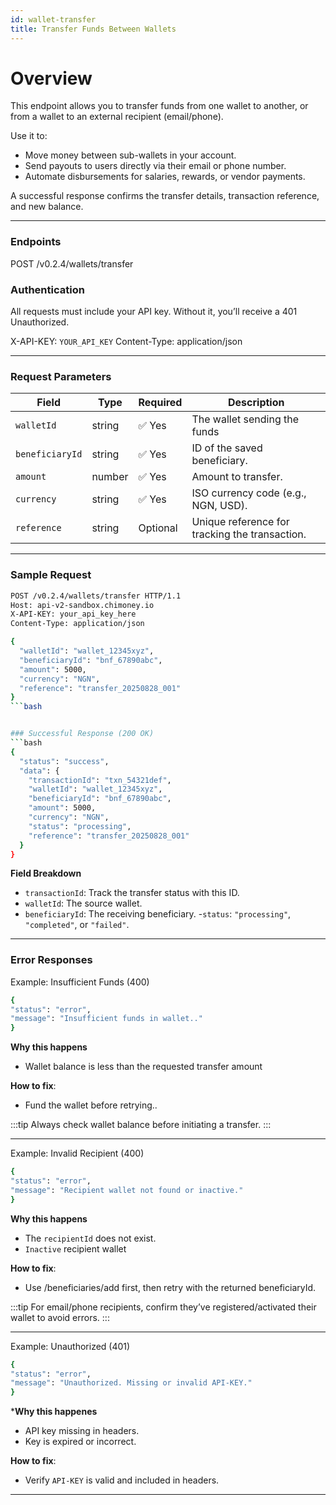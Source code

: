 ```yaml
---
id: wallet-transfer
title: Transfer Funds Between Wallets
---
```


# Overview

This endpoint allows you to transfer funds from one wallet to another, or from a wallet to an external recipient (email/phone).

Use it to:
- Move money between sub-wallets in your account.
- Send payouts to users directly via their email or phone number.
- Automate disbursements for salaries, rewards, or vendor payments.

A successful response confirms the transfer details, transaction reference, and new balance.

---
### Endpoints
POST /v0.2.4/wallets/transfer

### Authentication
All requests must include your API key. Without it, you’ll receive a 401 Unauthorized.

X-API-KEY: `YOUR_API_KEY`
Content-Type: application/json

---
### Request Parameters 
| Field           | Type   | Required | Description                                    |
| --------------- | ------ | -------- | ---------------------------------------------- |
| `walletId`      | string | ✅ Yes    | The wallet sending the funds                  |
| `beneficiaryId` | string | ✅ Yes    | ID of the saved beneficiary.                   |
| `amount`        | number | ✅ Yes    | Amount to transfer.                            |
| `currency`      | string | ✅ Yes    | ISO currency code (e.g., NGN, USD).            |
| `reference`     | string | Optional | Unique reference for tracking the transaction. |



---
### Sample Request
```bash
POST /v0.2.4/wallets/transfer HTTP/1.1
Host: api-v2-sandbox.chimoney.io
X-API-KEY: your_api_key_here
Content-Type: application/json

{
  "walletId": "wallet_12345xyz",
  "beneficiaryId": "bnf_67890abc",
  "amount": 5000,
  "currency": "NGN",
  "reference": "transfer_20250828_001"
}
```bash


### Successful Response (200 OK)
```bash 
{
  "status": "success",
  "data": {
    "transactionId": "txn_54321def",
    "walletId": "wallet_12345xyz",
    "beneficiaryId": "bnf_67890abc",
    "amount": 5000,
    "currency": "NGN",
    "status": "processing",
    "reference": "transfer_20250828_001"
  }
}

```
**Field Breakdown**
- `transactionId`: Track the transfer status with this ID.
- `walletId`: The source wallet.
- `beneficiaryId`: The receiving beneficiary.
 -`status`: `"processing"`, `"completed"`, or `"failed"`.

---

### Error Responses 
Example: Insufficient Funds (400)
```bash
{
"status": "error",
"message": "Insufficient funds in wallet.."
}
```

**Why this happens**
- Wallet balance is less than the requested transfer amount

**How to fix**:
- Fund the wallet before retrying..

:::tip
Always check wallet balance before initiating a transfer.
:::

---

Example: Invalid Recipient (400)
```bash
{
"status": "error",
"message": "Recipient wallet not found or inactive."
}
```

**Why this happens** 
-  The `recipientId` does not exist.
- `Inactive` recipient wallet

**How to fix**:
- Use /beneficiaries/add first, then retry with the returned beneficiaryId.

:::tip
For email/phone recipients, confirm they’ve registered/activated their wallet to avoid errors.
:::

---
Example: Unauthorized (401)
```bash 
{
"status": "error",
"message": "Unauthorized. Missing or invalid API-KEY."
}
```
***Why this happenes**
- API key missing in headers.
- Key is expired or incorrect.

**How to fix**:
- Verify `API-KEY` is valid and included in headers.

---

